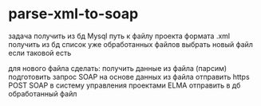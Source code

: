 # parse-xml-to-soap
задача 
получить из бд Mysql путь к файлу проекта формата .xml
получить из бд список уже обработанных файлов
выбрать новый файл если таковой есть

для нового файла сделать: 
получить данные из файла (парсим)
подготовить запрос SOAP на основе данных из файла
отправить https POST SOAP в систему управления проектами ELMA
отправить в дб обработанный файл
